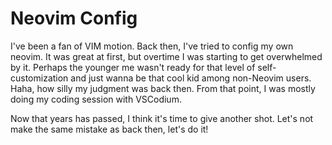 # Neovim Config

I've been a fan of VIM motion. Back then, I've tried to config my own neovim. It was great at first, but overtime I was starting to get overwhelmed by it. Perhaps the younger me wasn't ready for that level of self-customization and just wanna be that cool kid among non-Neovim users. Haha, how silly my judgment was back then. From that point, I was mostly doing my coding session with VSCodium.

Now that years has passed, I think it's time to give another shot. Let's not make the same mistake as back then, let's do it!






